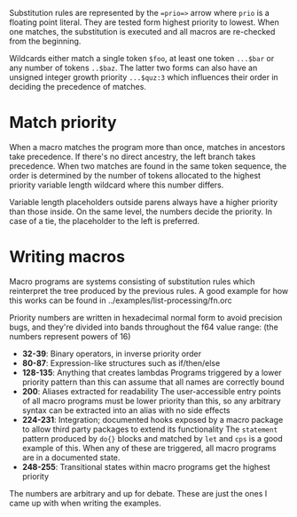 Substitution rules are represented by the `=prio=>` arrow where `prio` is a floating point literal. They are tested form highest priority to lowest. When one matches, the substitution is executed and all macros are re-checked from the beginning.

Wildcards either match a single token `$foo`, at least one token `...$bar` or any number of tokens `..$baz`. The latter two forms can also have an unsigned integer growth priority `...$quz:3` which influences their order in deciding the precedence of matches.

# Match priority

When a macro matches the program more than once, matches in ancestors take precedence. If there's no direct ancestry, the left branch takes precedence. When two matches are found in the same token sequence, the order is determined by the number of tokens allocated to the highest priority variable length wildcard where this number differs.

Variable length placeholders outside parens always have a higher priority than those inside. On the same level, the numbers decide the priority. In case of a tie, the placeholder to the left is preferred.

# Writing macros

Macro programs are systems consisting of substitution rules which reinterpret the tree produced by the previous rules. A good example for how this works can be found in ../examples/list-processing/fn.orc

Priority numbers are written in hexadecimal normal form to avoid precision bugs, and they're divided into bands throughout the f64 value range: (the numbers represent powers of 16)

- **32-39**: Binary operators, in inverse priority order
- **80-87**: Expression-like structures such as if/then/else
- **128-135**: Anything that creates lambdas
  Programs triggered by a lower priority pattern than this can assume that all names are correctly bound
- **200**: Aliases extracted for readability
  The user-accessible entry points of all macro programs must be lower priority than this, so any arbitrary syntax can be extracted into an alias with no side effects
- **224-231**: Integration; documented hooks exposed by a macro package to allow third party packages to extend its functionality
  The `statement` pattern produced by `do{}` blocks and matched by `let` and `cps` is a good example of this. When any of these are triggered, all macro programs are in a documented state.
- **248-255**: Transitional states within macro programs get the highest priority

The numbers are arbitrary and up for debate. These are just the ones I came up with when writing the examples.
